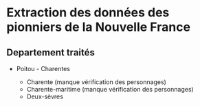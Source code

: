 # Extraction des données des pionniers de la Nouvelle France

## Departement traités

- Poitou - Charentes

  - Charente (manque vérification des personnages)
  - Charente-maritime (manque vérification des personnages)
  - Deux-sèvres
